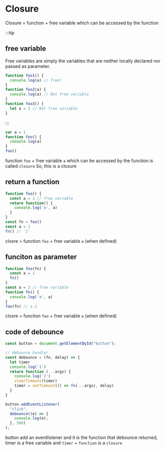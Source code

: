 # Closure

Closure = function + free variable which can be accessed by the function

:::tip
## free variable
Free variables are simply the variables that are neither locally declared nor passed as parameter.
```js
function foo1() {
  console.log(a) // free!
}
function foo2(a) {
  console.log(a) // Not free variable
}
function foo3() {
  let a = 1 // Not free variable
}
```
:::

```js
var a = 1
function foo() {
  console.log(a)
}
foo()
```
function `foo` + free variable `a` which can be accessed by the function is called `closure`
So, this is a closure
## return a function
```js
function foo() {
  const a = 1 // free variable
  return function() {
    console.log('a', a)
  }
}
const fn = foo()
const a = 2
fn() // '1'
```
closre  = function `foo`  + free variable `a` (when defined)

## funciton as parameter

```js
function foo(fn) {
  const a = 1
  fn()
}
const a = 2 // free variable
function fn() {
  console.log('a', a)
}
foo(fn) // a 2
```
closre  = function `foo`  + free variable `a` (when defined)
## code of debounce
```js
const button = document.getElementById("button");

// debounce handler
const debounce = (fn, delay) => {
  let timer
  console.log('1')
  return function (...args) {
    console.log('2')
    clearTimeout(timer)
    timer = setTimeout(() => fn(...args), delay)
  }
}

button.addEventListener(
  "click",
  debounce((e) => {
    console.log(e);
  }, 500)
);
```
button add an eventlistener and it is the function that debounce returned, timer is a free variable and `timer` + `function` is a `closure`
